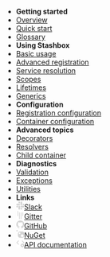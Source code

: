 - **Getting started**
- [Overview](getting-started/overview)
- [Quick start](getting-started/quick-start)
- [Glossary](_glossary)
- **Using Stashbox**
- [Basic usage](usage/basics)
- [Advanced registration](usage/advanced-registration)
- [Service resolution](usage/service-resolution)
- [Scopes](usage/scopes)
- [Lifetimes](usage/lifetimes)
- [Generics](usage/generics)
- **Configuration**
- [Registration configuration](configuration/registration-configuration)
- [Container configuration](configuration/container-configuration)
- **Advanced topics**
- [Decorators](advanced/decorators)
- [Resolvers](advanced/resolvers)
- [Child container](advanced/child-container)
- **Diagnostics**
- [Validation](diagnostics/validation)
- [Exceptions](diagnostics/exceptions)
- [Utilities](diagnostics/utilities)
- **Links**
- [<img src="assets/images/slack.svg" alt="Slack" width=16>Slack](https://3vj.short.gy/stashbox-slack)
- [<img src="assets/images/gitter.svg" alt="Gitter" width=16>Gitter](https://gitter.im/z4kn4fein/stashbox)
- [<img src="assets/images/github.svg" alt="GitHub" width=16>GitHub](https://github.com/z4kn4fein/stashbox)
- [<img src="assets/images/nuget.svg" alt="NuGet" width=16>NuGet](https://www.nuget.org/packages/Stashbox/)
- [<img src="assets/images/api.svg" alt="API" width=16>API documentation](https://www.fuget.org/packages/Stashbox/)